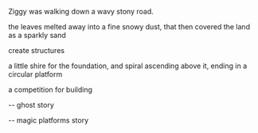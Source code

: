 

Ziggy was walking down a wavy stony road.


the leaves melted away into a fine snowy dust, that then covered the land as a sparkly sand


create structures


a little shire for the foundation, and spiral ascending above it, ending in a circular platform


a competition for building





-- ghost story


-- magic platforms story
